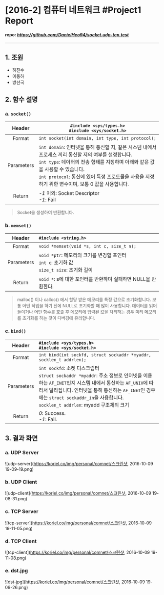 # [2016-2] 컴퓨터 네트워크 #Project1 Report
#### repo: _https://github.com/DanielHeo94/socket.udp-tcp.test_
---

## 1. 조원
- 허진수
- 이동하
- 방선국

## 2. 함수 설명
### a. `socket()`

| Header |  `#include <sys/types.h>` <br> `#include <sys/socket.h>` |
| :---:|--- |
| Format  | `int socket(int domain, int type, int protocol);` |
| Parameters  |  `int domain`: 인터넷을 통해 통신할 지, 같은 시스템 내에서 프로세스 끼리 통신할 지의 여부를 설정합니다. <br> `int type`: 데이터의 전송 형태를 지정하며 아래와 같은 값을 사용할 수 있습니다. <br> `int protocol`: 통신에 있어 특정 프로토콜을 사용을 지정하기 위한 변수이며, 보통 0 값을 사용합니다. |
| Return | _-1_ 이외: Socket Descriptor <br> _-1_: Fail  |
> Socket을 생성하여 반환합니다.


### b. `memset()`
| Header | `#include <string.h>` |
|:---:|:---|
| Format | `void *memset(void *s, int c, size_t n);` |
| Parameters | `void *ptr`:	메모리의 크기를 변경할 포인터 <br> `int c`:	초기화 값 <br> `size_t size`:	초기화 길이 |
| Return | `void *`:	s에 대한 포인터를 반환하며 실패하면 NULL을 반환한다. |
> malloc() 이나 calloc() 에서 할당 받은 메모리를 특정 값으로 초기화합니다. 보통 어떤 작업을 하기 전에 NULL로 초기화할 때 많이 사용합니다.
데이터를 읽어 들이거나 어떤 함수를 호출 후 메모리에 입력된 값을 처리하는 경우 미리 메모리를 초기화를 하는 것이 디버깅에 유리합니다.


### c. `bind()`
| Header | `#include <sys/types.h>` <br> `#include <sys/socket.h>` |
|:---:|:---|
| Format | `int bind(int sockfd, struct sockaddr *myaddr, socklen_t addrlen);` |
| Parameters | `int sockfd`: 소켓 디스크립터 <br> `struct sockaddr *myaddr`: 주소 정보로 인터넷을 이용하는 `AF_INET`인지 시스템 내에서 통신하는 `AF_UNIX`에 따라서 달라집니다. 인터넷을 통해 통신하는 `AF_INET`인 경우에는 `struct sockaddr_in`을 사용합니다. <br> `socklen_t addrlen`: myadd 구조체의 크기|
| Return | _0_:	Success. <br> _-1_: Fail.|

## 3. 결과 화면

### a. UDP Server
![udp-server](https://koriel.co/img/personal/comnet/스크린샷, 2016-10-09 19-09-19.png)

### b. UDP Client
![udp-client](https://koriel.co/img/personal/comnet/스크린샷, 2016-10-09 19-08-31.png)

### c. TCP Server
![tcp-server](https://koriel.co/img/personal/comnet/스크린샷, 2016-10-09 19-11-05.png)

### d. TCP Client
![tcp-client](https://koriel.co/img/personal/comnet/스크린샷, 2016-10-09 19-11-08.png)

### e. dst.jpg
![dst-jpg](https://koriel.co/img/personal/comnet/스크린샷, 2016-10-09 19-09-26.png)
